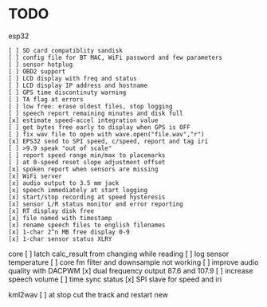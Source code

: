 # TODO

esp32

    [ ] SD card compatiblity sandisk
    [ ] config file for BT MAC, WiFi password and few parameters
    [ ] sensor hotplug
    [ ] OBD2 support
    [ ] LCD display with freq and status
    [ ] LCD display IP address and hostname
    [ ] GPS time discontinuty warning
    [ ] TA flag at errors
    [ ] low free: erase oldest files, stop logging
    [ ] speech report remaining minutes and disk full
    [x] estimate speed-accel integration value
    [ ] get bytes free early to display when GPS is OFF
    [ ] fix wav file to open with wave.open("file.wav","r")
    [x] EPS32 send to SPI speed, c/speed, report and tag iri
    [ ] >9.9 speak "out of scale"
    [ ] report speed range min/max to placemarks
    [ ] at 0-speed reset slope adjustment offset
    [x] spoken report when sensors are missing
    [x] WiFi server
    [x] audio output to 3.5 mm jack
    [x] speech immediately at start logging
    [x] start/stop recording at speed hysteresis
    [x] sensor L/R status monitor and error reporting
    [x] RT display disk free
    [x] file named with timestamp
    [x] rename speech files to english filenames
    [x] 1-char 2^n MB free display 0-9
    [x] 1-char sensor status XLRY

core
    [ ] latch calc_result from changing while reading
    [ ] log sensor temperature
    [ ] core fm filter and downsample not working
    [ ] improve audio quality with DACPWM
    [x] dual frequency output 87.6 and 107.9
    [ ] increase speech volume
    [ ] time sync status
    [x] SPI slave for speed and iri

kml2wav
    [ ] at stop cut the track and restart new
